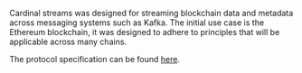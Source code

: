 Cardinal streams was designed for streaming blockchain data and metadata across
messaging systems such as Kafka. The initial use case is the Ethereum
blockchain, it was designed to adhere to principles that will be applicable
across many chains.

The protocol specification can be found [here](./SPEC.md).
